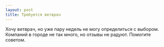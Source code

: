 ```yaml
---
layout: post 
title: Требуется ветврач 
--- 
```

Хочу ветврач, но уже пару недель не могу определиться с выбором. Компаний в городе не так много, но отзывы не радуют. Помогите советом.